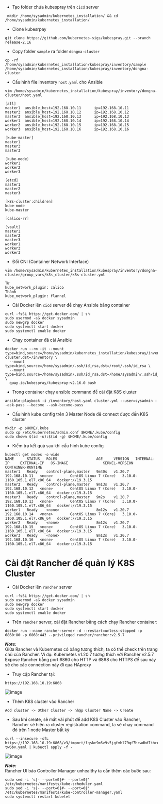 * Tạo folder chứa kubespray trên `cicd` server
```
 mkdir /home/sysadmin/kubernetes_installation/ && cd /home/sysadmin/kubernetes_installation/
```

* Clone kubesrpay
```
git clone https://github.com/kubernetes-sigs/kubespray.git --branch release-2.16
```

* Copy folder `sample` ra folder `dongna-cluster`
```
cp -rf /home/sysadmin/kubernetes_installation/kubespray/inventory/sample /home/sysadmin/kubernetes_installation/kubespray/inventory/dongna-cluster
```

* Cấu hình file inventory `host.yaml` cho Ansible
```
vim /home/sysadmin/kubernetes_installation/kubespray/inventory/dongna-cluster/host.yaml
```

```
[all]
master1  ansible_host=192.168.10.11      ip=192.168.10.11
master2  ansible_host=192.168.10.12      ip=192.168.10.12
master3  ansible_host=192.168.10.13      ip=192.168.10.13
worker1  ansible_host=192.168.10.14      ip=192.168.10.14
worker2  ansible_host=192.168.10.15      ip=192.168.10.15
worker3  ansible_host=192.168.10.16      ip=192.168.10.16

[kube-master]
master1
master2
master3

[kube-node]
worker1
worker2
worker3

[etcd]
master1
master2
master3

[k8s-cluster:children]
kube-node
kube-master

[calico-rr]

[vault]
master1
master2
master3
worker1
worker2
worker3
```

* Đổi CNI (Container Network Interface) 
```
vim /home/sysadmin/kubernetes_installation/kubespray/inventory/dongna-cluster/group_vars/k8s_cluster/k8s-cluster.yml
```

```
Từ
kube_network_plugin: calico
Thành
kube_network_plugin: flannel
```

* Cài Docker lên `cicd` server để chạy Ansible bằng container
```
curl -fsSL https://get.docker.com/ | sh
sudo usermod -aG docker sysadmin
sudo newgrp docker
sudo systemctl start docker
sudo systemctl enable docker
```

* Chạy container đã cài Ansible
```
docker run --rm -it --mount type=bind,source=/home/sysadmin/kubernetes_installation/kubespray/inventory/dongna-cluster,dst=/inventory \
  --mount type=bind,source=/home/sysadmin/.ssh/id_rsa,dst=/root/.ssh/id_rsa \
  --mount type=bind,source=/home/sysadmin/.ssh/id_rsa,dst=/home/sysadmin/.ssh/id_rsa \
  quay.io/kubespray/kubespray:v2.16.0 bash
```

* Trong container chạy ansible command để cài đặt K8S cluster
```
ansible-playbook -i /inventory/host.yaml cluster.yml --user=sysadmin --ask-pass --become --ask-become-pass
```

* Cấu hình kube config trên 3 Master Node để connect được đến K8S cluster
```
mkdir -p $HOME/.kube
sudo cp /etc/kubernetes/admin.conf $HOME/.kube/config
sudo chown $(id -u):$(id -g) $HOME/.kube/config
```

* Kiểm tra kết quả sau khi cấu hình kube config
```
kubectl get nodes -o wide
NAME      STATUS   ROLES                  AGE     VERSION   INTERNAL-IP     EXTERNAL-IP   OS-IMAGE                KERNEL-VERSION                 CONTAINER-RUNTIME
master1   Ready    control-plane,master   9m40s   v1.20.7   192.168.10.11   <none>        CentOS Linux 7 (Core)   3.10.0-1160.105.1.el7.x86_64   docker://19.3.15
master2   Ready    control-plane,master   9m13s   v1.20.7   192.168.10.12   <none>        CentOS Linux 7 (Core)   3.10.0-1160.105.1.el7.x86_64   docker://19.3.15
master3   Ready    control-plane,master   9m2s    v1.20.7   192.168.10.13   <none>        CentOS Linux 7 (Core)   3.10.0-1160.105.1.el7.x86_64   docker://19.3.15
worker1   Ready    <none>                 8m12s   v1.20.7   192.168.10.14   <none>        CentOS Linux 7 (Core)   3.10.0-1160.105.1.el7.x86_64   docker://19.3.15
worker2   Ready    <none>                 8m12s   v1.20.7   192.168.10.15   <none>        CentOS Linux 7 (Core)   3.10.0-1160.105.1.el7.x86_64   docker://19.3.15
worker3   Ready    <none>                 8m12s   v1.20.7   192.168.10.16   <none>        CentOS Linux 7 (Core)   3.10.0-1160.105.1.el7.x86_64   docker://19.3.15
```

# Cài đặt Rancher để quản lý K8S Cluster

* Cài Docker lên `rancher` server
```
curl -fsSL https://get.docker.com/ | sh
sudo usermod -aG docker sysadmin
sudo newgrp docker
sudo systemctl start docker
sudo systemctl enable docker
```

* Trên `rancher` server, cài đặt Rancher bằng cách chạy Rancher container:
```
docker run --name rancher-server -d --restart=unless-stopped -p 6860:80 -p 6868:443 --privileged rancher/rancher:v2.5.7 
```
_**Note:**_<br>
Giữa Rancher và Kubernetes có bảng tương thích, ta có thể check trên trang chủ của Rancher. Ví dụ: Kubernetes v1.20.7 tương thích với Rancher v2.5.7 <br>
Expose Rancher bằng port 6860 cho HTTP và 6868 cho HTTPS để sau này sẽ cho các connection này đi qua HAproxy

* Truy cập Rancher tại:
```
https://192.168.10.19:6868
```
![image](https://github.com/nguyenanhdongvn/Document/assets/90097692/3a704e7a-602e-4a18-86e1-a2aea4cb9ce8)

* Thêm K8S cluster vào Rancher
```
Add cluster -> Other Cluster -> nhập Cluster Name -> Create
```

* Sau khi create, sẽ mất vài phút để add K8S Cluster vào Rancher, Rancher sẽ hiện ra cluster registration command, ta sẽ chạy command đó trên 1 node Master bất kỳ
```
curl --insecure -sfL https://192.168.10.19:6868/v3/import/fqskn9m6v9s5jgfvhl79qf7hcwdbd7khrdcpxqqmwz6pfpkrmwzbm7_c-tw6bv.yaml | kubectl apply -f -
```
![image](https://github.com/nguyenanhdongvn/Document/assets/90097692/4cf1b815-f479-4b57-a180-b0dc6633cb31)

_**Note:**_ <br>
Rancher UI báo Controller Manager unhealthy ta cần thêm các bước sau:
```
sudo sed -i 's|- --port=0|#- --port=0|' /etc/kubernetes/manifests/kube-scheduler.yaml
sudo sed -i 's|- --port=0|#- --port=0|' /etc/kubernetes/manifests/kube-controller-manager.yaml
sudo systemctl restart kubelet
```
